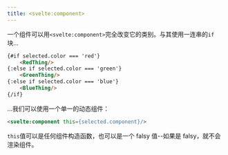 ```yaml
---
title: <svelte:component>
---
```


一个组件可以用`<svelte:component>`完全改变它的类别。与其使用一连串的`if`块...

```html
{#if selected.color === 'red'}
	<RedThing/>
{:else if selected.color === 'green'}
	<GreenThing/>
{:else if selected.color === 'blue'}
	<BlueThing/>
{/if}
```

...我们可以使用一个单一的动态组件：

```html
<svelte:component this={selected.component}/>
```

`this`值可以是任何组件构造函数，也可以是一个 falsy 值--如果是 falsy，就不会渲染组件。